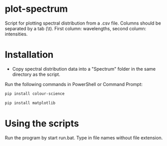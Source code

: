 # plot-spectrum
Script for plotting spectral distribution from a .csv file. Columns should be separated by a tab (\t). First column: wavelengths, second column: intensities.

# Installation
- Copy spectral distribution data into a "Spectrum" folder in the same directory as the script.

Run the following commands in PowerShell or Command Prompt:
```powershell
pip install colour-science
```
```powershell
pip install matplotlib
```

# Using the scripts
Run the program by start run.bat.
Type in file names without file extension.
